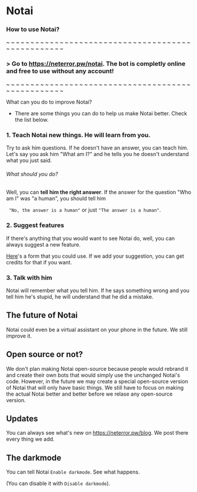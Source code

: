 # Notai

### How to use Notai?
~ ~ ~ ~ ~ ~ ~ ~ ~ ~ ~ ~ ~ ~ ~ ~ ~ ~ ~ ~ ~ ~ ~ ~ ~ ~ ~ ~ ~ ~ ~ ~ ~ ~ ~ ~ ~ ~ ~ ~ ~ ~ ~ ~ ~ ~ ~ ~ ~ ~ 

### > **Go to https://neterror.pw/notai. The bot is completly online and free to use without any account!**

~ ~ ~ ~ ~ ~ ~ ~ ~ ~ ~ ~ ~ ~ ~ ~ ~ ~ ~ ~ ~ ~ ~ ~ ~ ~ ~ ~ ~ ~ ~ ~ ~ ~ ~ ~ ~ ~ ~ ~ ~ ~ ~ ~ ~ ~ ~ ~ ~ ~ 






What can you do to improve Notai?

* There are some things you can do to help us make Notai better. Check the list below.

### 1. Teach Notai new things. He will learn from you.
Try to ask him questions. If he doesn't have an answer, you can teach him. Let's say you ask him "What am I?" and he tells you he doesn't understand what you just said.

###### What should you do?

Well, you can **tell him the right answer**. If the answer for the question "Who am I" was "a human", you should tell him


``` "No, the answer is a human"``` or just ```"The answer is a human"```.


### 2. Suggest features

If there's anything that you would want to see Notai do, well, you can always suggest a new feature.

[Here](https://neterror.pw/)'s a form that you could use. If we add your suggestion, you can get credits for that if you want.

### 3. Talk with him

Notai will remember what you tell him. If he says something wrong and you tell him he's stupid, he will understand that he did a mistake.



## The future of Notai

Notai could even be a virtual assistant on your phone in the future. We still improve it.

## Open source or not?
We don't plan making Notai open-source because people would rebrand it and create their own bots that would simply use the unchanged Notai's code. However, in the future we may create a special open-source version of Notai that will only have basic things. We still have to focus on making the actual Notai better and better before we relase any open-source version.


## Updates
You can always see what's new on https://neterror.pw/blog. We post there every thing we add.

## The darkmode
You can tell Notai ```Enable darkmode```. See what happens.

(You can disable it with ```Disable darkmode```).
